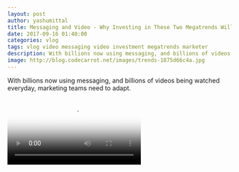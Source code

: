 ```yaml
---
layout: post
author: yashumittal
title: Messaging and Video - Why Investing in These Two Megatrends Will Make You a Better Marketer
date: 2017-09-16 01:40:00
categories: vlog
tags: vlog video messaging video investment megatrends marketer
description: With billions now using messaging, and billions of videos being watched everyday, marketing teams need to adapt. Here are some best practices that can help
image: http://blog.codecarrot.net/images/trends-1875d66c4a.jpg
---
```


With billions now using messaging, and billions of videos being watched everyday, marketing teams need to adapt.

<video poster="http://blog.codecarrot.net/images/messaging-and-video-megatrends.png" controls>
  <source src="https://drive.google.com/uc?export=download&id=0Bwp42QWBIxjPbzY2czJwMEhuV2s" type="video/mp4">
</video>
